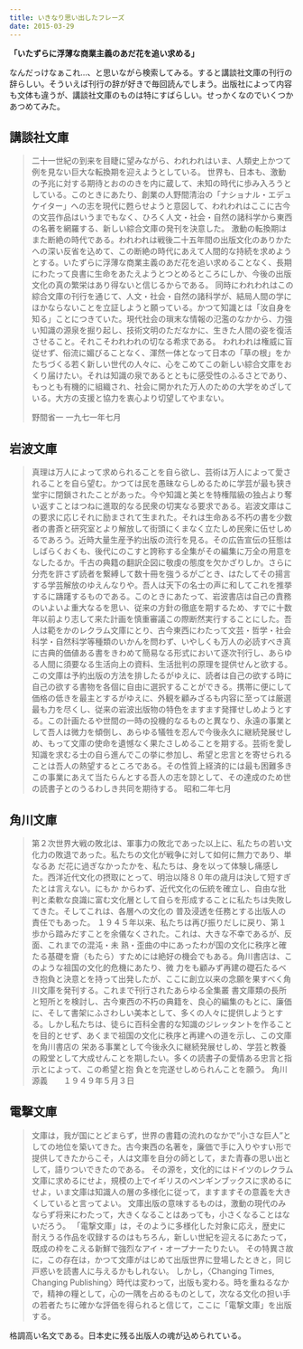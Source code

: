 ```yaml
---
title: いきなり思い出したフレーズ
date: 2015-03-29
---
```


**「いたずらに浮薄な商業主義のあだ花を追い求める」**

なんだっけなぁこれ…、と思いながら検索してみる。すると講談社文庫の刊行の辞らしい。そういえば刊行の辞が好きで毎回読んでしまう。出版社によって内容も文体も違うが、講談社文庫のものは特にすばらしい。せっかくなのでいくつかあつめてみた。

## 講談社文庫

> 二十一世紀の到来を目睫に望みながら、われわれはいま、人類史上かつて例を見ない巨大な転換期を迎えようとしている。
> 世界も、日本も、激動の予兆に対する期待とおののきを内に蔵して、未知の時代に歩み入ろうとしている。このときにあたり、創業の人野間清治の「ナショナル・エデュケイター」への志を現代に甦らせようと意図して、われわれはここに古今の文芸作品はいうまでもなく、ひろく人文・社会・自然の諸科学から東西の名著を網羅する、新しい綜合文庫の発刊を決意した。
> 激動の転換期はまた断絶の時代である。われわれは戦後二十五年間の出版文化のありかたへの深い反省を込めて、この断絶の時代にあえて人間的な持続を求めようとする。いたずらに浮薄な商業主義のあだ花を追い求めることなく、長期にわたって良書に生命をあたえようとつとめるところにしか、今後の出版文化の真の繁栄はあり得ないと信じるからである。
> 同時にわれわれはこの綜合文庫の刊行を通じて、人文・社会・自然の諸科学が、結局人間の学にほかならないことを立証しようと願っている。かつて知識とは「汝自身を知る」ことにつきていた。現代社会の瑣末な情報の氾濫のなかから、力強い知識の源泉を掘り起し、技術文明のただなかに、生きた人間の姿を復活させること。それこそわれわれの切なる希求である。
> われわれは権威に盲従せず、俗流に媚びることなく、渾然一体となって日本の「草の根」をかたちづくる若く新しい世代の人々に、心をこめてこの新しい綜合文庫をおくり届けたい。それは知識の泉であるとともに感受性のふるさとであり、もっとも有機的に組織され、社会に開かれた万人のための大学をめざしている。大方の支援と協力を衷心より切望してやまない。
>
> 野間省一
> 一九七一年七月

## 岩波文庫

> 真理は万人によって求められることを自ら欲し、芸術は万人によって愛されることを自ら望む。かつては民を愚昧ならしめるために学芸が最も狭き堂宇に閉鎖されたことがあった。今や知識と美とを特権階級の独占より奪い返すことはつねに進取的なる民衆の切実なる要求である。岩波文庫はこの要求に応じそれに励まされて生まれた。それは生命ある不朽の書を少数者の書斎と研究室とより解放して街頭にくまなく立たしめ民衆に伍せしめるであろう。近時大量生産予約出版の流行を見る。その広告宣伝の狂態はしばらくおくも、後代にのこすと誇称する全集がその編集に万全の用意をなしたるか。千古の典籍の翻訳企図に敬虔の態度を欠かざりしか。さらに分売を許さず読者を繋縛して数十冊を強うるがごとき、はたしてその揚言する学芸解放のゆえんなりや。吾人は天下の名士の声に和してこれを推挙するに躊躇するものである。このときにあたって、岩波書店は自己の責務のいよいよ重大なるを思い、従来の方針の徹底を期するため、すでに十数年以前より志して来た計画を慎重審議この際断然実行することにした。吾人は範をかのレクラム文庫にとり、古今東西にわたって文芸・哲学・社会科学・自然科学等種類のいかんを問わず、いやしくも万人の必読すべき真に古典的価値ある書をきわめて簡易なる形式において逐次刊行し、あらゆる人間に須要なる生活向上の資料、生活批判の原理を提供せんと欲する。この文庫は予約出版の方法を排したるがゆえに、読者は自己の欲する時に自己の欲する書物を各個に自由に選択することができる。携帯に便にして価格の低きを最主とするがゆえに、外観を顧みざるも内容に至っては厳選最も力を尽くし、従来の岩波出版物の特色をますます発揮せしめようとする。この計画たるや世間の一時の投機的なるものと異なり、永遠の事業として吾人は微力を傾倒し、あらゆる犠牲を忍んで今後永久に継続発展せしめ、もって文庫の使命を遺憾なく果たさしめることを期する。芸術を愛し知識を求むる士の自ら進んでこの挙に参加し、希望と忠言とを寄せられることは吾人の熱望するところである。その性質上経済的には最も困難多きこの事業にあえて当たらんとする吾人の志を諒として、その達成のため世の読書子とのうるわしき共同を期待する。
> 昭和二年七月
　　
## 角川文庫

> 第２次世界大戦の敗北は、軍事力の敗北であった以上に、私たちの若い文化力の敗退であった。私たちの文化が戦争に対して如何に無力であり、単なるあ だ花に過ぎなかったかを、私たちは、身を以って体験し痛感した。西洋近代文化の摂取にとって、明治以降８０年の歳月は決して短すぎたとは言えない。にもか からわず、近代文化の伝統を確立し、自由な批判と柔軟な良識に富む文化層として自らを形成することに私たちは失敗してきた。そしてこれは、各層への文化の 普及浸透を任務とする出版人の責任でもあった。
> １９４５年以来、私たちは再び振りだしに戻り、第１歩から踏みだすことを余儀なくされた。これは、大きな不幸であるが、反面、これまでの混沌・未 熟・歪曲の中にあったわが国の文化に秩序と確たる基礎を齎（もたら）すためには絶好の機会でもある。角川書店は、このような祖国の文化的危機にあたり、微 力をも顧みず再建の礎石たるべき抱負と決意とを持って出発したが、ここに創立以来の念願を果すべく角川文庫を発刊する。これまで刊行されたあらゆる全集叢 書文庫類の長所と短所とを検討し、古今東西の不朽の典籍を、良心的編集のもとに、廉価に、そして書架にふさわしい美本として、多くの人々に提供しようとす る。しかし私たちは、徒らに百科全書的な知識のジレッタントを作ることを目的とせず、あくまで祖国の文化に秩序と再建への道を示し、この文庫を角川書店の 栄ある事業として今後永久に継続発展せしめ、学芸と教養の殿堂として大成せんことを期したい。多くの読書子の愛情ある忠言と指示とによって、この希望と抱 負とを完遂せしめられんことを願う。
> 角川源義　　１９４９年５月３日

## 電撃文庫

> 文庫は，我が国にとどまらず，世界の書籍の流れのなかで“小さな巨人”としての地位を築いてきた。古今東西の名著を，廉価で手に入りやすい形で提供してきたからこそ，人は文庫を自分の師として，また青春の思い出として，語りついできたのである。
> その源を，文化的にはドイツのレクラム文庫に求めるにせよ，規模の上でイギリスのペンギンブックスに求めるにせよ，いま文庫は知識人の層の多様化に従って，ますますその意義を大きくしていると言ってよい。
> 文庫出版の意味するものは，激動の現代のみならず将来にわたって，大きくなることはあっても，小さくなることはないだろう。
> 「電撃文庫」は，そのように多様化した対象に応え，歴史に耐えうる作品を収録するのはもちろん，新しい世紀を迎えるにあたって，既成の枠をこえる新鮮で強烈なアイ・オープナーたりたい。
> その特異さ故に，この存在は，かつて文庫がはじめて出版世界に登場したときと，同じ戸惑いを読書人に与えるかもしれない。
> しかし，〈Changing Times, Changing Publishing〉時代は変わって，出版も変わる。時を重ねるなかで，精神の糧として，心の一隅を占めるものとして，次なる文化の担い手の若者たちに確かな評価を得られると信じて，ここに「電撃文庫」を出版する。

格調高い名文である。日本史に残る出版人の魂が込められている。
